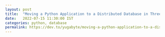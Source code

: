 ```yaml
---
layout: post
title:  "Moving a Python Application to a Distributed Database in Three Easy Steps."
date:   2022-07-15 11:30:00 IST
categories: python, database
permalink: https://dev.to/yugabyte/moving-a-python-application-to-a-distributed-database-in-three-easy-steps-412p
---
```

